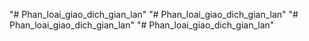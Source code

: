 "# Phan_loai_giao_dich_gian_lan" 
"# Phan_loai_giao_dich_gian_lan" 
"# Phan_loai_giao_dich_gian_lan" 
"# Phan_loai_giao_dich_gian_lan" 
